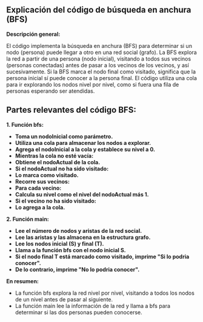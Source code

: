 ## Explicación del código de búsqueda en anchura (BFS)

**Descripción general:**

El código implementa la búsqueda en anchura (BFS) para determinar si un nodo (persona) puede llegar a otro en una red social (grafo). 
La BFS explora la red a partir de una persona (nodo inicial), visitando a todos sus vecinos (personas conectadas) antes de pasar a los 
vecinos de los vecinos, y así sucesivamente. Si la BFS marca el nodo final como visitado, significa que la persona inicial sí puede 
conocer a la persona final. El código utiliza una cola para ir explorando los nodos nivel por nivel, como si fuera una fila de personas 
esperando ser atendidas.

## Partes relevantes del código BFS:

**1. Función bfs:**

- **Toma un nodoInicial como parámetro.**
- **Utiliza una cola para almacenar los nodos a explorar.**
- **Agrega el nodoInicial a la cola y establece su nivel a 0.**
- **Mientras la cola no esté vacía:**
- **Obtiene el nodoActual de la cola.**
- **Si el nodoActual no ha sido visitado:**
- **Lo marca como visitado.**
- **Recorre sus vecinos:**
- **Para cada vecino:**
- **Calcula su nivel como el nivel del nodoActual más 1.**
- **Si el vecino no ha sido visitado:**
- **Lo agrega a la cola.**

**2. Función main:**

- **Lee el número de nodos y aristas de la red social.**
- **Lee las aristas y las almacena en la estructura grafo.**
- **Lee los nodos inicial (S) y final (T).**
- **Llama a la función bfs con el nodo inicial S.**
- **Si el nodo final T está marcado como visitado, imprime "Si lo podria conocer".**
- **De lo contrario, imprime "No lo podria conocer".**

**En resumen:**

- La función bfs explora la red nivel por nivel, visitando a todos los nodos de un nivel antes de pasar al siguiente.
- La función main lee la información de la red y llama a bfs para determinar si las dos personas pueden conocerse.
